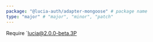 ```yaml
---
package: "@lucia-auth/adapter-mongoose" # package name
type: "major" # "major", "minor", "patch"
---
```


Require `lucia@2.0.0-beta.3P